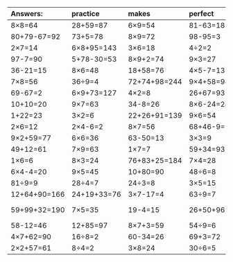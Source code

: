 | Answers: | practice | makes | perfect | ! |
| :--- | :--- | :--- | :--- | :--- |
| 8×8=64 | 28+59=87 | 6×9=54 | 81-63=18 | 7×2=14 | 
| 80+79-67=92 | 73+5=78 | 8×9=72 | 98-95=3 | 6×7=42 | 
| 2×7=14 | 6×8+95=143 | 3×6=18 | 4÷2=2 | 92-70=22 | 
| 97-7=90 | 5+78-30=53 | 8×9+2=74 | 9×3=27 | 2×9=18 | 
| 36-21=15 | 8×6=48 | 18+58=76 | 4×5-7=13 | 34+64=98 | 
| 7×8=56 | 36÷9=4 | 72+74+98=244 | 9×4+58=94 | 17+44-52=9 | 
| 69-67=2 | 6×9+73=127 | 4×2=8 | 26+67=93 | 4×8=32 | 
| 10+10=20 | 9×7=63 | 34-8=26 | 8×6-24=24 | 40-34=6 | 
| 1+22=23 | 3×2=6 | 22+26+91=139 | 9×6=54 | 30÷5=6 | 
| 2×6=12 | 2×4-6=2 | 8×7=56 | 68+46-9=105 | 4×8+23=55 | 
| 9×2+59=77 | 6×6=36 | 63-50=13 | 3×3=9 | 9×8=72 | 
| 49+12=61 | 7×9=63 | 1×7=7 | 59+34=93 | 23+6+48=77 | 
| 1×6=6 | 8×3=24 | 76+83+25=184 | 7×4=28 | 36-11=25 | 
| 6×4-4=20 | 9×5=45 | 10+80=90 | 48÷6=8 | 6×3=18 | 
| 81÷9=9 | 28÷4=7 | 24÷3=8 | 3×5=15 | 6×4=24 | 
| 12+64+90=166 | 24+19+33=76 | 3×7-17=4 | 63÷9=7 | 91-41=50 | 
| 59+99+32=190 | 7×5=35 | 19-4=15 | 26+50+96=172 | 25+12-11=26 | 
| 58-12=46 | 12+85=97 | 8×7+3=59 | 54÷9=6 | 6+15=21 | 
| 4×7+62=90 | 16÷8=2 | 60-34=26 | 69+3=72 | 27-25=2 | 
| 2×2+57=61 | 8÷4=2 | 3×8=24 | 30÷6=5 | 17-2=15 | 
